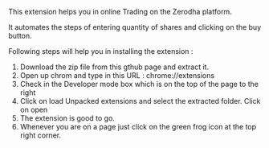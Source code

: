 This extension helps you in online Trading on the Zerodha platform.

It automates the steps of entering quantity of shares and clicking on the buy button. 

Following steps will help you in installing the extension :
1. Download the zip file from this gthub page and extract it.
2. Open up chrom and type in this URL : chrome://extensions
3. Check in the Developer mode box which is on the top of the page to the right
4. Click on load Unpacked extensions and select the extracted folder. Click on open
5. The extension is good to go.
6. Whenever you are on a page just click on the green frog icon at the top right corner.


